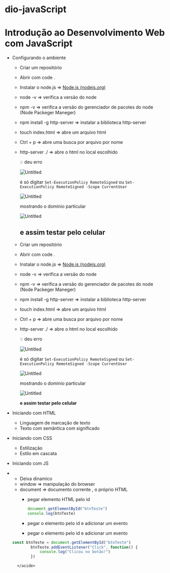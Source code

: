 # dio-javaScript

# Introdução ao Desenvolvimento Web com JavaScript
- Configurando o ambiente
    - Criar um repositório
    - Abrir com code .
    - Instalar o node.js ⇒ [Node.js (nodejs.org)](https://nodejs.org/en)
    - node -v ⇒ verifica a versão do node
    - npm -v ⇒ verifica a versão do gerenciador de pacotes do node (Node Packeger Maneger)
    - npm install -g http-server ⇒ instalar a biblioteca http-server
    - touch index.html ⇒ abre um arquivo html
    - Ctrl + p ⇒ abre uma busca por arquivo por nome
    - http-server ./ ⇒ abre o html no local escolhido
        
        <aside>
        💡 deu erro
        
        ![Untitled](https://prod-files-secure.s3.us-west-2.amazonaws.com/61ccb702-4f51-4122-adf2-d43ab001c5f7/4e8a2386-7757-41fc-a59c-a1f7a620735c/Untitled.png)
        
        é só digitar `Set-ExecutionPolicy RemoteSigned` ou `Set-ExecutionPolicy RemoteSigned -Scope CurrentUser`
        
        ![Untitled](https://prod-files-secure.s3.us-west-2.amazonaws.com/61ccb702-4f51-4122-adf2-d43ab001c5f7/3a4cf3d0-caff-421d-a2c0-4f5c236bf189/Untitled.png)
        
        mostrando o domínio particular
        
        ![Untitled](https://prod-files-secure.s3.us-west-2.amazonaws.com/61ccb702-4f51-4122-adf2-d43ab001c5f7/dc9129ab-f437-4a70-bf52-bd867dda34ea/Untitled.png)
        
        **e assim testar pelo celular**
        - 
    - Criar um repositório
    - Abrir com code .
    - Instalar o node.js ⇒ [Node.js (nodejs.org)](https://nodejs.org/en)
    - node -v ⇒ verifica a versão do node
    - npm -v ⇒ verifica a versão do gerenciador de pacotes do node (Node Packeger Maneger)
    - npm install -g http-server ⇒ instalar a biblioteca http-server
    - touch index.html ⇒ abre um arquivo html
    - Ctrl + p ⇒ abre uma busca por arquivo por nome
    - http-server ./ ⇒ abre o html no local escolhido
        
        <aside>
        💡 deu erro
        
        ![Untitled](https://prod-files-secure.s3.us-west-2.amazonaws.com/61ccb702-4f51-4122-adf2-d43ab001c5f7/4e8a2386-7757-41fc-a59c-a1f7a620735c/Untitled.png)
        
        é só digitar `Set-ExecutionPolicy RemoteSigned` ou `Set-ExecutionPolicy RemoteSigned -Scope CurrentUser`
        
        ![Untitled](https://prod-files-secure.s3.us-west-2.amazonaws.com/61ccb702-4f51-4122-adf2-d43ab001c5f7/3a4cf3d0-caff-421d-a2c0-4f5c236bf189/Untitled.png)
        
        mostrando o domínio particular
        
        ![Untitled](https://prod-files-secure.s3.us-west-2.amazonaws.com/61ccb702-4f51-4122-adf2-d43ab001c5f7/dc9129ab-f437-4a70-bf52-bd867dda34ea/Untitled.png)
        
        **e assim testar pelo celular**
        
        </aside>
        
- Iniciando com HTML
    - Linguagem de marcação de texto
    - Texto com semântica com significado
- Iniciando com CSS
    - Estilização
    - Estilo em cascata
- Iniciando com JS
- 
    - Deixa dinamico
    - window ⇒ manipulação do browser
    - document ⇒ documento corrente , o próprio HTML
        - pegar elemento HTML pelo id
            
            ```jsx
            document.getElementById("btnTeste")
            console.log(btnTeste)
            ```
            
        - pegar o elemento pelo id e adicionar um evento

        - pegar o elemento pelo id e adicionar um evento
    
    ```jsx
    const btnTeste = document.getElementById("btnTeste")
            btnTeste.addEventListener("Click", function() {
                console.log("Clicou no botão!")
            })
    ```
        
        </aside>